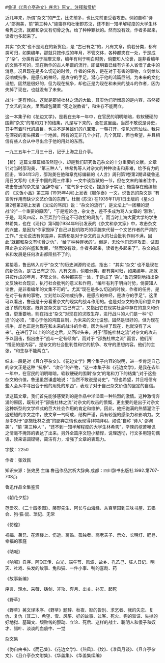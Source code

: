 #[鲁迅《《且介亭杂文》序言》原文、注释和赏析](https://www.vrrw.net/wx/9753.html)

近几年来，所谓“杂文”的产生，比先前多，也比先前更受着攻击。例如自称“诗人”邵洵美，前“第三种人”施蛰存和杜衡即苏汶，还不到一知半解程度的大学生林希隽之流，就都和杂文有切骨之仇，给了种种罪状的。然而没有效，作者多起来，读者也多起来了。

其实 “杂文”也不是现在的新货色，是 “古已有之”的，凡有文章，倘若分类，都有类可归，如果编年，那就只按作成的年月，不管文体，各种都夹在一处，于是成了“杂”。分类有益于揣摩文章，编年有利于明白时势，倘要知人论世，是非看编年的文集不可的，现在新作的古人年谱的流行，即证明着已经有许多人省悟了此中的消息。况且现在是多么切迫的时候，作者的任务，是在对于有害的事物，立刻给以反响或抗争，是感应的神经，是攻守的手足。潜心于他的鸿篇巨制，为未来的文化设想，固然是很好的，但为现在抗争，却也正是为现在和未来的战斗的作者，因为失掉了现在，也就没有了未来。

战斗一定有倾向。这就是邵施杜林之流的大敌，其实他们所憎恶的是内容，虽然披了文艺的法衣，里面却包藏着 “死之说教者”，和生存不能两立。

这一本集子和《花边文学》，是我在去年一年中，在官民的明明暗暗，软软硬硬的围剿“杂文”的笔和刀下的结集，凡是写下来的，全在这里面。当然不敢说是诗史，其中有着时代的眉目，也决不是英雄们的八宝箱，一朝打开，便见光辉灿烂。我只在深夜的街头摆着一个地摊，所有的无非几个小钉，几个瓦碟，但也希望，并且相信有些人会从中寻出合于他的用处的东西。

一九三五年十二月三十日，记于上海之且介亭。



【析】 这篇文章篇幅虽然短小，却是我们研究鲁迅杂文的十分重要的文献。文章针对当时邵洵美，“第三种人”，林希隽等人对杂文的种种攻击和非难，给予有力的回击。1934年3月，邵洵美在他和章克标编辑的《人言》周刊第1卷第2期译载鲁迅用日文写的《关于中国的两三件事》一文中谈监狱的一节，但在文末的编者注中，攻击鲁迅的杂文是“强辞夺理”，“意气多于议论，捏造多于实证”; 施蛰存在他编辑的 《文饭小品》第三期 (1935年4月)上发表《服尔泰》一文，说鲁迅的杂文是 “有宣传作用而缺少文艺价值的东西”。杜衡 (苏汶) 在1935年11月1日出版的《星火》 第2卷第2期上发表《文坛的骂风》说：“杂文的流行”，是文坛上“一团糟的混战”的“一个重要的原因”，“于是短论也，杂文也，差不多成为骂人文章的 ‘雅称’，于是，骂风四起，以至弄到今日这不可收拾的局势”。而当时上海大夏大学的学生林希隽，也在《现代》第5期(1934年9月)发表的《杂文和杂文家》中，攻击杂文的兴盛，是因为“作家毁掉了自己以投机取巧的手腕来代替一个文艺作者的严肃的工作。” 无论说法有何差异，实质都是对于杂文的巨大的社会批判作用不满，因此“就都和杂文有切骨之仇”，“给了种种罪状的”。但是，无论他们怎样攻击，试图阻止杂文的兴盛和发展，“然而没有效，作者多起来，读者也多起来了”。杂文的成长和发展是任何攻击都阻挡不了的。

紧接着，鲁迅转入对于”杂文“的历史渊源的论述，指出： “其实 ‘杂文’ 也不是现在的新货色，是‘古已有之’的，凡有文章，倘若分类，都有类可归，如果编年，那就只按作成的年月，不管文体，各种都夹在一处，于是成了 ‘杂’。”鲁迅深刻地指出杂文反映社会现实，执行社会批判的意义和作用，“编年有利于明白时势，倘要知人论世，是非看编年的文集不可的”。尤其“现在是多么切迫的时候，作者的任务，是在对于有害的事物，立刻给以反响或抗争，是感应的神经，是攻守的手足”。这里可以看出，鲁迅是十分看重杂文的现实的战斗作用的。也是对杂文的作用和意义作出了质的规定。既肯定杂文是“古已有之”，又指出它在现实社会中存在的意义和价值，更重要地，则在指出“杂文”对现在的求取生存，进行战斗的人们是一种“切迫”的必须，“潜心于他的鸿篇巨制，为未来的文化设想，固然是很好的，但为现在抗争，却也正是为现在和未来的战斗的作者，因为失掉了现在，也就没有了未来”。在进行了以上的论述之后，又回过头来，对于“邵施杜林之流”对杂文的攻击予以回击，指出由于“战斗一定有倾向”，而对于 “邵施杜林之流” 而言，他们所 “憎恶的是内容”，是杂文的社会批判性和它的抗争、攻守的思想内容。他们的主张，“和生存不能两立”。

结末一段是对《且介亭杂文》、《花边文学》两个集子内容的说明，进一步肯定自己的杂文正是这种 “抗争”、“攻守”的产物，“这一本集子和《花边文学》，是我在去年一年中，在官民的明明暗暗，软软硬硬的围剿‘杂文’的笔和刀下的结集”;对于这些杂文的价值，鲁迅虽然谦虚地说：“当然不敢说是诗史”，“但也希望，并且相信有些人会从中寻出合于他的用处的东西”，表现了对于自己杂文价值的坚定的自信。

读这篇文章，我们首先能够感受到的是作品中洋溢着一种热烈的激情。这种激情奔涌的原因，既有对于“邵施杜林之流”对杂文的攻击的愤慨，更主要的是出于对杂文这种新型的文学样式的巨大社会作用的肯定和维护。因此，他把饱满的热情灌注于这短短的序文之中，使文章一气呵成，结构严谨，具有较强的感染力和影响力。文章中对于“邵施杜林之流”的鄙弃之情也表现得非常鲜明，如说“自称 ‘诗人’ 邵洵美”，“前 ‘第三种人’”，“还不到一知半解程度的大学生林希隽”，辛辣的挖苦嘲讽之情毫不掩饰的表达了出来。另外全篇序文短小精悍，说理透彻，行文多用短句偶语，读来语调铿锵，简洁有力，增强了文章的表现力。

字数：2250

作者：张效民

知识来源：张效民 主编.鲁迅作品赏析大辞典.成都：四川辞书出版社.1992.第707-708页.

鲁迅作品全集鉴赏

《朝花夕拾》

范爱农、《二十四孝图》、藤野先生、阿长与山海经、从百草园到三味书屋、五猖会、狗·猫·鼠、琐记、无常

《仿徨》

祝福、弟兄、在酒楼上、伤逝、离婚、孤独者、高老夫子、示众、长明灯、肥皂、幸福的家庭

《呐喊》

《呐喊》自序、阿Q正传、白光、端午节、风波、故乡、孔乙己、狂人日记、明天、社戏、头发的故事、兔和猫、一件小事、鸭的喜剧、药

《故事新编》

序言、理水、采薇、铸剑、非攻、奔月、出关、补天、起死

《野草》

《野草》英文译本序、《野草》题辞、秋夜、影的告别、求乞者、我的失恋、复仇、复仇〔其二〕、希望、雪、风筝、好的故事、过客、死火、狗的驳诘、失掉的好地狱、墓碣文、颓败线的颤动、立论、死后、这样的战士、聪明人和傻子和奴才、腊叶、淡淡的血痕中、一觉

杂文集

《伪自由书》、《而己集》、《花边文学》、《热风》、《坟》、《准风月谈》、《且介亭杂文》、《且介亭杂文附集》、《华盖集》、《华盖集续编》

